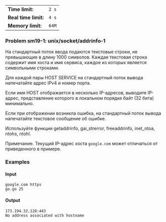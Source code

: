 |                      |       |
|----------------------|-------|
| **Time limit:**      | `2 s` |
| **Real time limit:** | `4 s` |
| **Memory limit:**    | `64M` |


### Problem sm19-1: unix/socket/addrinfo-1

На стандартный поток ввода подаются текстовые строки, не
превышающие в длину 1000 символов. Каждая текстовая строка
содержит имя хоста и имя сервиса, каждое из которых является
символьными строками.

Для каждой пары HOST SERVICE на стандартный поток вывода
напечатайте адрес IPv4 и номер порта.

Если имя HOST отображается в несколько IP-адресов, выводите IP-
адрес, представление которого в локальном порядке байт (32 бита)
минимально.

Если при отображении возникла ошибка, на стандартный поток вывода
напечатайте текстовое сообщение об ошибке.

Используйте функции getaddrinfo, gai_strerror, freeaddrinfo,
inet_ntoa, ntohs, ntohl.

Примечание. Текущий IP-адрес хоста `google.com` может отличаться
от приведенного в примере.

### Examples

#### Input

    
    
    google.com https
    go.go 25

#### Output

    
    
    173.194.32.128:443
    No address associated with hostname

